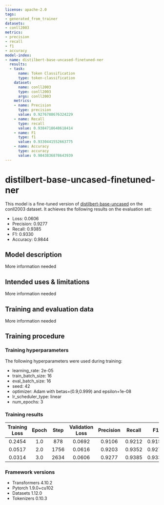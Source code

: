 ```yaml
---
license: apache-2.0
tags:
- generated_from_trainer
datasets:
- conll2003
metrics:
- precision
- recall
- f1
- accuracy
model-index:
- name: distilbert-base-uncased-finetuned-ner
  results:
  - task:
      name: Token Classification
      type: token-classification
    dataset:
      name: conll2003
      type: conll2003
      args: conll2003
    metrics:
    - name: Precision
      type: precision
      value: 0.9276788676324229
    - name: Recall
      type: recall
      value: 0.9384718648618414
    - name: F1
      type: f1
      value: 0.9330441552663775
    - name: Accuracy
      type: accuracy
      value: 0.9843836878643939
---
```


<!-- This model card has been generated automatically according to the information the Trainer had access to. You
should probably proofread and complete it, then remove this comment. -->

# distilbert-base-uncased-finetuned-ner

This model is a fine-tuned version of [distilbert-base-uncased](https://huggingface.co/distilbert-base-uncased) on the conll2003 dataset.
It achieves the following results on the evaluation set:
- Loss: 0.0606
- Precision: 0.9277
- Recall: 0.9385
- F1: 0.9330
- Accuracy: 0.9844

## Model description

More information needed

## Intended uses & limitations

More information needed

## Training and evaluation data

More information needed

## Training procedure

### Training hyperparameters

The following hyperparameters were used during training:
- learning_rate: 2e-05
- train_batch_size: 16
- eval_batch_size: 16
- seed: 42
- optimizer: Adam with betas=(0.9,0.999) and epsilon=1e-08
- lr_scheduler_type: linear
- num_epochs: 3

### Training results

| Training Loss | Epoch | Step | Validation Loss | Precision | Recall | F1     | Accuracy |
|:-------------:|:-----:|:----:|:---------------:|:---------:|:------:|:------:|:--------:|
| 0.2454        | 1.0   | 878  | 0.0692          | 0.9106    | 0.9212 | 0.9159 | 0.9809   |
| 0.0517        | 2.0   | 1756 | 0.0616          | 0.9203    | 0.9352 | 0.9277 | 0.9834   |
| 0.0314        | 3.0   | 2634 | 0.0606          | 0.9277    | 0.9385 | 0.9330 | 0.9844   |


### Framework versions

- Transformers 4.10.2
- Pytorch 1.9.0+cu102
- Datasets 1.12.0
- Tokenizers 0.10.3

